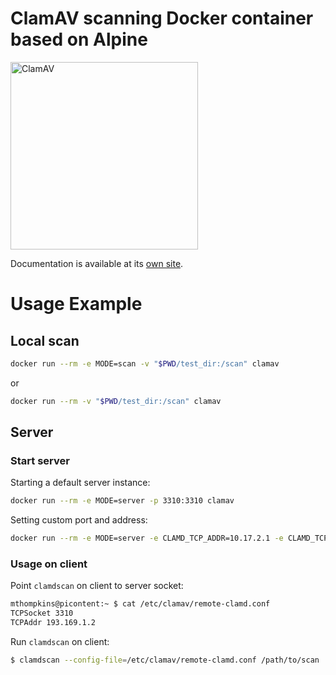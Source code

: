 # ClamAV scanning Docker container based on Alpine
<img src="https://github.com/tquizzle/clamav-alpine/blob/master/img/clamav.png" width=300 alt="ClamAV"> 

Documentation is available at its [own site](https://tquizzle.github.io/clamav-alpine/).

# Usage Example

## Local scan

```sh
docker run --rm -e MODE=scan -v "$PWD/test_dir:/scan" clamav
```

or

```sh
docker run --rm -v "$PWD/test_dir:/scan" clamav
```

## Server

### Start server
Starting a default server instance:

```sh
docker run --rm -e MODE=server -p 3310:3310 clamav
```

Setting custom port and address:

```sh
docker run --rm -e MODE=server -e CLAMD_TCP_ADDR=10.17.2.1 -e CLAMD_TCP_PORT=3311 -p 3311:3311 clamav
```

### Usage on client

Point `clamdscan` on client to server socket:

```sh
mthompkins@picontent:~ $ cat /etc/clamav/remote-clamd.conf
TCPSocket 3310
TCPAddr 193.169.1.2
```

Run `clamdscan` on client:

```sh
$ clamdscan --config-file=/etc/clamav/remote-clamd.conf /path/to/scan
```
